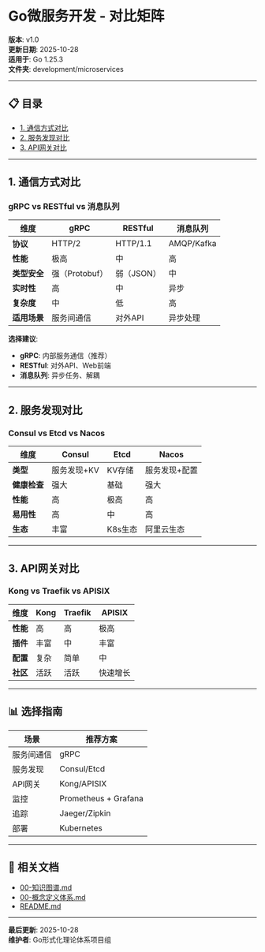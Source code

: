 # Go微服务开发 - 对比矩阵

**版本**: v1.0  
**更新日期**: 2025-10-28  
**适用于**: Go 1.25.3  
**文件夹**: development/microservices

---

## 📋 目录

- [1. 通信方式对比](#1-通信方式对比)
- [2. 服务发现对比](#2-服务发现对比)
- [3. API网关对比](#3-api网关对比)

---

## 1. 通信方式对比

### gRPC vs RESTful vs 消息队列

| 维度 | gRPC | RESTful | 消息队列 |
|------|------|---------|---------|
| **协议** | HTTP/2 | HTTP/1.1 | AMQP/Kafka |
| **性能** | 极高 | 中 | 高 |
| **类型安全** | 强（Protobuf） | 弱（JSON） | 中 |
| **实时性** | 高 | 中 | 异步 |
| **复杂度** | 中 | 低 | 高 |
| **适用场景** | 服务间通信 | 对外API | 异步处理 |

**选择建议**:
- **gRPC**: 内部服务通信（推荐）
- **RESTful**: 对外API、Web前端
- **消息队列**: 异步任务、解耦

---

## 2. 服务发现对比

### Consul vs Etcd vs Nacos

| 维度 | Consul | Etcd | Nacos |
|------|--------|------|-------|
| **类型** | 服务发现+KV | KV存储 | 服务发现+配置 |
| **健康检查** | 强大 | 基础 | 强大 |
| **性能** | 高 | 极高 | 高 |
| **易用性** | 高 | 中 | 高 |
| **生态** | 丰富 | K8s生态 | 阿里云生态 |

---

## 3. API网关对比

### Kong vs Traefik vs APISIX

| 维度 | Kong | Traefik | APISIX |
|------|------|---------|--------|
| **性能** | 高 | 高 | 极高 |
| **插件** | 丰富 | 中 | 丰富 |
| **配置** | 复杂 | 简单 | 中 |
| **社区** | 活跃 | 活跃 | 快速增长 |

---

## 📊 选择指南

| 场景 | 推荐方案 |
|------|---------|
| 服务间通信 | gRPC |
| 服务发现 | Consul/Etcd |
| API网关 | Kong/APISIX |
| 监控 | Prometheus + Grafana |
| 追踪 | Jaeger/Zipkin |
| 部署 | Kubernetes |

---

## 🔗 相关文档

- [00-知识图谱.md](./00-知识图谱.md)
- [00-概念定义体系.md](./00-概念定义体系.md)
- [README.md](./README.md)

---

**最后更新**: 2025-10-28  
**维护者**: Go形式化理论体系项目组

